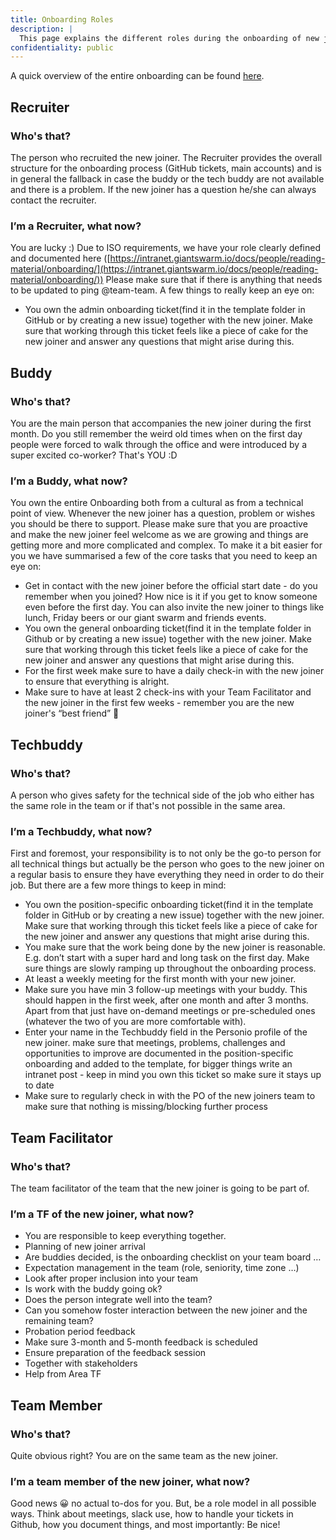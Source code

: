 ```yaml
---
title: Onboarding Roles
description: |
  This page explains the different roles during the onboarding of new joiners.
confidentiality: public
---
```

A quick overview of the entire onboarding can be found [here](https://miro.com/app/board/uXjVOIhZj6I=/).

## Recruiter

### Who's that?

The person who recruited the new joiner. The Recruiter provides the overall structure for the onboarding process (GitHub tickets, main accounts) and is in general the fallback in case the buddy or the tech buddy are not available and there is a problem. If the new joiner has a question he/she can always contact the recruiter.

### **I’m a Recruiter, what now?**

You are lucky :) Due to ISO requirements, we have your role clearly defined and documented here ([https://intranet.giantswarm.io/docs/people/reading-material/onboarding/](https://intranet.giantswarm.io/docs/people/reading-material/onboarding/)) Please make sure that if there is anything that needs to be updated to ping @team-team. A few things to really keep an eye on:

- You own the admin onboarding ticket(find it in the template folder in GitHub or by creating a new issue) together with the new joiner. Make sure that working through this ticket feels like a piece of cake for the new joiner and answer any questions that might arise during this.

## Buddy

### **Who's that?**

You are the main person that accompanies the new joiner during the first month. Do you still remember the weird old times when on the first day people were forced to walk through the office and were introduced by a super excited co-worker? That's YOU :D

### **I’m a Buddy, what now?**

You own the entire Onboarding both from a cultural as from a technical point of view. Whenever the new joiner has a question, problem or wishes you should be there to support. Please make sure that you are proactive and make the new joiner feel welcome as we are growing and things are getting more and more complicated and complex. To make it a bit easier for you we have summarised a few of the core tasks that you need to keep an eye on:

- Get in contact with the new joiner before the official start date - do you remember when you joined? How nice is it if you get to know someone even before the first day. You can also invite the new joiner to things like lunch, Friday beers or our giant swarm and friends events.
- You own the general onboarding ticket(find it in the template folder in Github or by creating a new issue) together with the new joiner. Make sure that working through this ticket feels like a piece of cake for the new joiner and answer any questions that might arise during this.
- For the first week make sure to have a daily check-in with the new joiner to ensure that everything is alright.
- Make sure to have at least 2 check-ins with your Team Facilitator and the new joiner in the first few weeks - remember you are the new joiner's “best friend” 🙂

## Techbuddy

### **Who's that?**

A person who gives safety for the technical side of the job who either has the same role in the team or if that's not possible in the same area.

### **I’m a Techbuddy, what now?**

First and foremost, your responsibility is to not only be the go-to person for all technical things but actually be the person who goes to the new joiner on a regular basis to ensure they have everything they need in order to do their job. But there are a few more things to keep in mind:

- You own the position-specific onboarding ticket(find it in the template folder in GitHub or by creating a new issue) together with the new joiner. Make sure that working through this ticket feels like a piece of cake for the new joiner and answer any questions that might arise during this.
- You make sure that the work being done by the new joiner is reasonable. E.g. don’t start with a super hard and long task on the first day. Make sure things are slowly ramping up throughout the onboarding process.
- At least a weekly meeting for the first month with your new joiner.
- Make sure you have min 3 follow-up meetings with your buddy. This should happen in the first week, after one month and after 3 months. Apart from that just have on-demand meetings or pre-scheduled ones (whatever the two of you are more comfortable with).
- Enter your name in the Techbuddy field in the Personio profile of the new joiner. make sure that meetings, problems, challenges and opportunities to improve are documented in the position-specific onboarding and added to the template, for bigger things write an intranet post - keep in mind you own this ticket so make sure it stays up to date
- Make sure to regularly check in with the PO of the new joiners team to make sure that nothing is missing/blocking further process

## Team Facilitator

### **Who's that?**

The team facilitator of the team that the new joiner is going to be part of.

### **I’m a TF of the new joiner, what now?**

- You are responsible to keep everything together.
- Planning of new joiner arrival
- Are buddies decided, is the onboarding checklist on your team board …
- Expectation management in the team (role, seniority, time zone …)
- Look after proper inclusion into your team
- Is work with the buddy going ok?
- Does the person integrate well into the team?
- Can you somehow foster interaction between the new joiner and the remaining team?
- Probation period feedback
- Make sure 3-month and 5-month feedback is scheduled
- Ensure preparation of the feedback session
- Together with stakeholders
- Help from Area TF

## Team Member

### **Who's that?**

Quite obvious right? You are on the same team as the new joiner.

### **I’m a team member of the new joiner, what now?**

Good news 😀 no actual to-dos for you. But, be a role model in all possible ways. Think about meetings, slack use, how to handle your tickets in Github, how you document things, and most importantly: Be nice!
